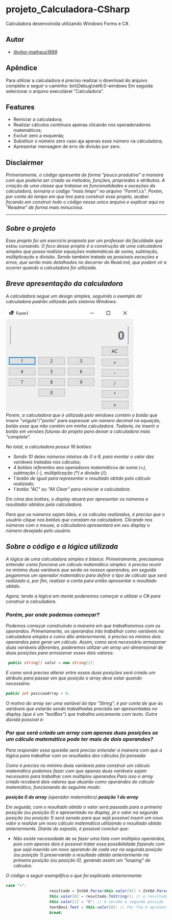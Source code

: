 # projeto_Calculadora-CSharp
Calculadora desenvolvida utilizando Windows Forms e C#. 

## Autor
- [@vitor-matheus1999](https://www.github.com/vitor-matheus1999)

## Apêndice
Para utilizar a calculadora é preciso realizar o download do arquivo completo e seguir o caminho:
bin\Debug\net6.0-windows
Em seguida selecionar o arquivo executável "Calculadora".

## Features
- Reiniciar a calculadora;
- Realizar cálculos contínuos apenas clicando nos operadoradores matemáticos;
- Excluir zero a esquerda;
- Substituir o número zero caso aja apenas esse número na cálculadora;
- Apresentar mensagem de erro de divisão por zero.

## Disclairmer
<i> Primeiramente, o código apresenta de forma "pouco produtiva" a maneira com que poderia ser criado os métodos, funções, propriedes e atributos. A criação de uma classe que tratasse as funcionalidades e exceções da calculadora, tornaria o código "mais limpo" no arquivo "Form1.cs". Porém, por conta do tempo em que tive para construir esse projeto, acabei focando em construir todo o código  nesse unico arquivo e explicar aqui no "Readme" de forma mais minuciosa.<i>

---

## Sobre o projeto

  Esse projeto foi um exercício proposto por um professor da faculdade que estou cursando. O foco desse projeto é a construção de uma calculadora simples que possa realizar equações matemáticas de soma, subtração, múltiplicação e divisão. Sendo também tratado as possíveis exceções e erros, que serão mais detalhados no decorrer do Read.md, que podem vir a ocorrer quando a calculadora for utilizada.

## Breve apresentação da calculadora

A calculadora segue um design simples, seguindo o exemplo da calculadora padrão utilizado pelo sistema Windows:
<div>
  <img width='400em' src="imgCalculadora/imgCalculadora.JPG">
</div>
Porém, a calculadora que é utilizada pelo windows contém o botão que insere "virgula"/"ponto" para expressar um número decimal na equação, botão esse que não contém em minha calculadora. Todavia, ire inserir o botão em versões futuras do projeto para deixar a calculadora mais "completa".

No total, a calculadora possui 16 botões:
* Sendo 10 deles números inteiros de 0 a 9, para  montar o valor das variáveis tratadas nos cálculos;
* 4 botões referentes aos operadores matemáticos de soma (+), subtração (-), múltiplicação (*) e divisão (/);
* 1 botão de igual para representar o resultado obtido pelo cálculo realizado;
* 1 botão "AC" ou "All Clear" para reiniciar a calculadora.

Em cima dos botões, o display atuará por apresentar os números e resultador obtidos pela calculadora.

Para que os números sejam lidos, e os cálculos realizados, é preciso que o usuário clique nos botões que constam na calculadora. Clicando nos números com o mouse, a cálculadora apresentará em seu display o número desejado pelo usuário.

## Sobre o código e a lógica utilizada 

A lógica de uma calculadora simples é básica. Primeiramente, precisamos entender como funciona um cálculo matemático simples: é preciso reunir no mínimo duas variáveis que serão os nossos operandos, em seguida pegaremos um operador matemático para definir o tipo de cálculo que será realizado e, por fim, realizar a conta para então apresentar o resultado obtido.

Agora, tendo a lógica em mente poderemos começar a utilizar o C# para construir a calculadora.

### Porém, por onde podemos começar?

Podemos começar construindo a maneira em que trabalharemos com os operandos. Primeiramente, os operandos irão trabalhar como variáveis na calculadora simples e como dito anteriormente, é preciso no mínimo dois operandos para gerar um cálculo. Assim, como será necessário armazenar duas variáveis diferentes, poderemos utilizar um array uni-dimensional de duas posições para armazenar esses dois valores:

```cs
 public string[] valor = new string[2];
```

 E como será preciso alterar entre essas duas posições será criado um atríbuto para passar em que posição o array deve estar quando necessário:

 ```cs
 public int posicaoArray = 0;
```

O motivo do array ser uma variável do tipo "String", é por conta de que as variáveis que estarão sendo trabalhadas precisão ser apresentadas no display (que é um "textBox") que trabalha unicamente com texto. Outra dúvida possível é: 

### Por que será criado um array com apenas duas posições se um cálculo matemático pode ter mais de dois operandos?

Para responder essa questão será preciso entender a maneira com que a lógica para trabalhar com os resultados dos cálculos foi pensada:

Como é preciso no mínimo duas variáveis para construir um cálculo matemático podemos fazer com que apenas duas variáveis sejam necessário para trabalhar com múltiplos operandos.Para isso o array criado receberá dois valores que atuarão como operandos do cálculo matemático, funcionando do seguinte modo:

***posição 0 do array*** (operador matemático) ***posição 1 do array***  

Em seguida, com o resultado obtido o valor será passado para a primeira posição (ou posição 0) e apresentado no display, já o valor na segunda posição (ou posição 1) será zerado para que sejá possível inserir um novo valor e realizar um novo cálculo matemática utilizando o resultado obtido anteriormente. Diante do exposto, é possível concluir que:

- Não existe necessidade de se fazer uma lista com múltiplos operandos, pois com apenas dois é possível tratar essa possibilidade fazendo com que sejá inserido um novo operando de cada vez na segunda posição (ou posição 1) preservando o resultado obtido anteriormente na primeira posição (ou posição 0), gerando assim um "looping" de cálculos.

 O código a seguir exemplifica o que foi explicado anteriormente:
 ```cs
case "+":
                    resultado = Int64.Parse(this.valor[0]) + Int64.Parse(this.valor[1]); // valor na primeira e segunda posição realizando o cálculo
                    this.valor[0] = resultado.ToString(); // o resultado segue para a primeira posição
                    this.valor[1] = "0"; // é zerado a segunda posição
                    textBox1.Text = this.valor[0]; // Por fim é apresentado o resultado, que está nesse momento está na primeira posição.
                    break;
```













